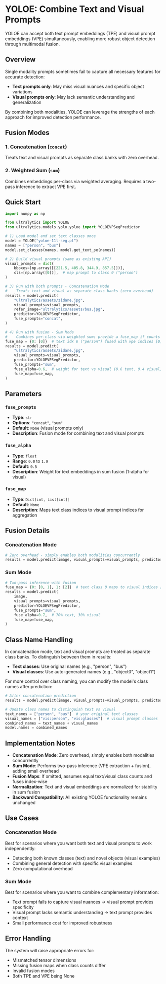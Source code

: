 # YOLOE: Combine Text and Visual Prompts

YOLOE can accept both text prompt embeddings (TPE) and visual prompt embeddings (VPE) simultaneously, enabling more robust object detection through multimodal fusion.

## Overview

Single modality prompts sometimes fail to capture all necessary features for accurate detection:

- **Text prompts only**: May miss visual nuances and specific object variations
- **Visual prompts only**: May lack semantic understanding and generalization

By combining both modalities, YOLOE can leverage the strengths of each approach for improved detection performance.

## Fusion Modes

### 1. Concatenation (`concat`)

Treats text and visual prompts as separate class banks with zero overhead.

### 2. Weighted Sum (`sum`)

Combines embeddings per-class via weighted averaging. Requires a two-pass inference to extract VPE first.

## Quick Start

```python
import numpy as np

from ultralytics import YOLOE
from ultralytics.models.yolo.yoloe import YOLOEVPSegPredictor

# 1) Load model and set text classes once
model = YOLOE("yoloe-11l-seg.pt")
names = ["person", "bus"]
model.set_classes(names, model.get_text_pe(names))

# 2) Build visual prompts (same as existing API)
visual_prompts = dict(
    bboxes=[np.array([[221.5, 405.8, 344.9, 857.5]])],
    cls=[np.array([0])],  # map prompt to class 0 ("person")
)

# 3) Run with both prompts - Concatenation Mode
#    Treats text and visual as separate class banks (zero overhead)
results = model.predict(
    "ultralytics/assets/zidane.jpg",
    visual_prompts=visual_prompts,
    refer_image="ultralytics/assets/bus.jpg",
    predictor=YOLOEVPSegPredictor,
    fuse_prompts="concat",
)

# 4) Run with fusion - Sum Mode
#    Combines per-class via weighted sum; provide a fuse_map if counts differ
fuse_map = {0: [0]}  # text idx 0 ("person") fused with vpe indices [0]
results = model.predict(
    "ultralytics/assets/zidane.jpg",
    visual_prompts=visual_prompts,
    predictor=YOLOEVPSegPredictor,
    fuse_prompts="sum",
    fuse_alpha=0.6,  # weight for text vs visual (0.6 text, 0.4 visual)
    fuse_map=fuse_map,
)
```

## Parameters

### `fuse_prompts`

- **Type**: `str`
- **Options**: `"concat"`, `"sum"`
- **Default**: `None` (visual prompts only)
- **Description**: Fusion mode for combining text and visual prompts

### `fuse_alpha`

- **Type**: `float`
- **Range**: `0.0` to `1.0`
- **Default**: `0.5`
- **Description**: Weight for text embeddings in sum fusion (1-alpha for visual)

### `fuse_map`

- **Type**: `Dict[int, List[int]]`
- **Default**: `None`
- **Description**: Maps text class indices to visual prompt indices for aggregation

## Fusion Details

### Concatenation Mode

```python
# Zero overhead - simply enables both modalities concurrently
results = model.predict(image, visual_prompts=visual_prompts, predictor=YOLOEVPSegPredictor, fuse_prompts="concat")
```

### Sum Mode

```python
# Two-pass inference with fusion
fuse_map = {0: [0, 1], 1: [2]}  # text class 0 maps to visual indices [0,1]
results = model.predict(
    image,
    visual_prompts=visual_prompts,
    predictor=YOLOEVPSegPredictor,
    fuse_prompts="sum",
    fuse_alpha=0.7,  # 70% text, 30% visual
    fuse_map=fuse_map,
)
```

## Class Name Handling

In concatenation mode, text and visual prompts are treated as separate class banks. To distinguish between them in results:

- **Text classes**: Use original names (e.g., "person", "bus")
- **Visual classes**: Use auto-generated names (e.g., "object0", "object1")

For more control over class naming, you can modify the model's class names after prediction:

```python
# After concatenation prediction
results = model.predict(image, visual_prompts=visual_prompts, predictor=YOLOEVPSegPredictor, fuse_prompts="concat")

# Update class names to distinguish text vs visual
text_names = ["person", "bus"]  # your original text classes
visual_names = ["vis:person", "vis:glasses"]  # visual prompt classes
combined_names = text_names + visual_names
model.names = combined_names
```

## Implementation Notes

- **Concatenation Mode**: Zero overhead, simply enables both modalities concurrently
- **Sum Mode**: Performs two-pass inference (VPE extraction + fusion), adding small overhead
- **Fusion Maps**: If omitted, assumes equal text/visual class counts and fuses index-wise
- **Normalization**: Text and visual embeddings are normalized for stability in sum fusion
- **Backward Compatibility**: All existing YOLOE functionality remains unchanged

## Use Cases

### Concatenation Mode

Best for scenarios where you want both text and visual prompts to work independently:

- Detecting both known classes (text) and novel objects (visual examples)
- Combining general detection with specific visual examples
- Zero computational overhead

### Sum Mode

Best for scenarios where you want to combine complementary information:

- Text prompt fails to capture visual nuances → visual prompt provides specificity
- Visual prompt lacks semantic understanding → text prompt provides context
- Small performance cost for improved robustness

## Error Handling

The system will raise appropriate errors for:

- Mismatched tensor dimensions
- Missing fusion maps when class counts differ
- Invalid fusion modes
- Both TPE and VPE being None
